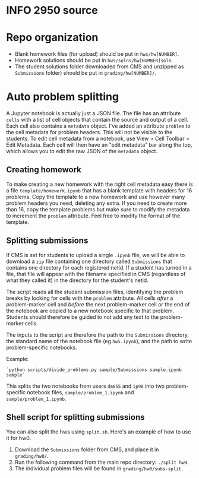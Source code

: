 # INFO 2950 source

# Repo organization

* Blank homework files (for upload) should be put in `hws/hw[NUMBER]`.
* Homework solutions should be put in `hws/solns/hw[NUMBER]soln`.
* The student solutions folder downloaded from CMS and unzipped as `Submissions` folder) should be put in `grading/hw[NUMBER]/`.

# Auto problem splitting

A Jupyter notebook is actually just a JSON file. The file has an attribute `cells` with a list of cell objects that contain the source and output of a cell. Each cell also contains a `metadata` object. I've added an attribute `problem` to the cell metadata for problem headers. This will not be visible to the students. To edit cell metadata from a notebook, use View > Cell Toolbar > Edit Metadata. Each cell will then have an "edit metadata" bar along the top, which allows you to edit the raw JSON of the `metadata` object.

## Creating homework

To make creating a new homework with the right cell metadata easy there is a file `template/homework.ipynb` that has a blank template with headers for 16 problems. Copy the template to a new homework and use however many problem headers you need, deleting any extra. If you need to create more than 16, copy the template problems but make sure to modify the metadata to increment the `problem` attribute. Feel free to modify the format of the template.

## Splitting submissions

If CMS is set for students to upload a single `.ipynb` file, we will be able to download a `zip` file containing one directory called `Submissions` that contains one directory for each registered netid. If a student has turned in a file, that file will appear with the filename specified in CMS (regardless of what they called it) in the directory for the student's netid.

The script reads all the student submission files, identifying the problem breaks by looking for cells with the `problem` attribute. All cells *after* a problem-marker cell and *before* the next problem-marker cell or the end of the notebook are copied to a new notebook specific to that problem. Students should therefore be guided to not add any text to the problem-marker cells.

The inputs to the script are therefore the path to the `Submissions` directory, the standard name of the notebook file (eg `hw5.ipynb`), and the path to write problem-specific notebooks.

Example:

    `python scripts/divide_problems.py sample/Submissions sample.ipynb sample`

This splits the two notebooks from users `dm655` and `ip98` into two problem-specific notebook files, `sample/problem_1.ipynb` and `sample/problem_1.ipynb`.

## Shell script for splitting submissions

You can also split the hws using `split.sh`. Here's an example of how to use it for hw0.

1. Download the `Submissions` folder from CMS, and place it in `grading/hw0/`.
2. Run the following command from the main repo directory: `./split hw0`.
3. The individual problem files will be found in `grading/hw0/subs-split`.
